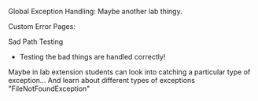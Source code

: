 Global Exception Handling: Maybe another lab thingy.

Custom Error Pages: 


Sad Path Testing
* Testing the bad things are handled correctly!



Maybe in lab extension students can look into catching a particular type of exception... And learn about different types of exceptions "FileNotFoundException"